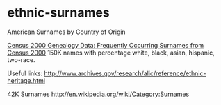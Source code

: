 ethnic-surnames
===============

American Surnames by Country of Origin


[Census 2000 Genealogy Data: Frequently Occurring Surnames from Census 2000](http://www.census.gov/genealogy/www/data/2000surnames/index.html) 150K names with percentage white, black, asian, hispanic, two-race.

Useful links: http://www.archives.gov/research/alic/reference/ethnic-heritage.html

42K Surnames http://en.wikipedia.org/wiki/Category:Surnames
